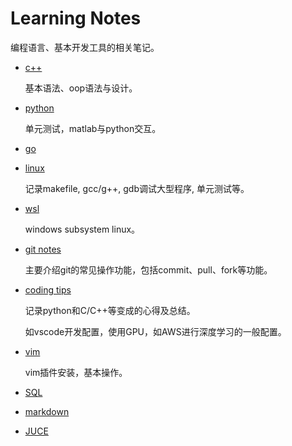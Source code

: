 # Learning Notes

编程语言、基本开发工具的相关笔记。

- [c++](c&c++/c&c++_note.md)

  基本语法、oop语法与设计。

- [python](python/python.md)

  单元测试，matlab与python交互。

- [go](go/go_note.md)


- [linux](Linux/linux_note.md)

  记录makefile, gcc/g++, gdb调试大型程序, 单元测试等。

- [wsl](wsl.md)

  windows subsystem linux。

- [git notes](git_note.md)

  主要介绍git的常见操作功能，包括commit、pull、fork等功能。

- [coding tips](coding_tips.md)

  记录python和C/C++等变成的心得及总结。

  如vscode开发配置，使用GPU，如AWS进行深度学习的一般配置。

- [vim](vim_note.md)

  vim插件安装，基本操作。

- [SQL](SQL.md)

- [markdown](markdown.md)

- [JUCE](JUCE.md)
